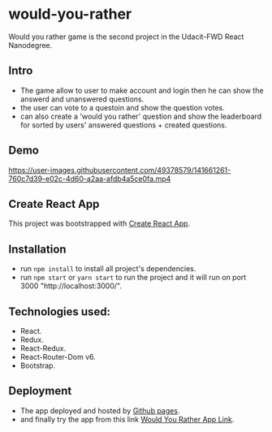 # would-you-rather
Would you rather game is the second project in the Udacit-FWD React Nanodegree.

## Intro
- The game allow to user to make account and login then he can show the answerd and unanswered questions.
- the user can vote to a questoin and show the question votes.
- can also create a 'would you rather' question and show the leaderboard for sorted by users' answered questions + created questions.

## Demo

https://user-images.githubusercontent.com/49378579/141661261-760c7d39-e02c-4d60-a2aa-afdb4a5ce0fa.mp4

## Create React App
This project was bootstrapped with <a href="https://github.com/facebook/create-react-app" target="_blank">Create React App</a>.

## Installation
- run `npm install` to install all project's dependencies.
- run `npm start` or `yarn start` to run the project and it will run on port 3000 "http://localhost:3000/".

## Technologies used:
- React.
- Redux.
- React-Redux.
- React-Router-Dom v6.
- Bootstrap.

## Deployment
- The app deployed and hosted by <a href="https://create-react-app.dev/docs/deployment/#github-pages">Github pages</a>.
- and finally try the app from this link <a href="https://mahmoud-mamdouh-abdullah.github.io/would-you-rather/#/">Would You Rather App Link</a>.
